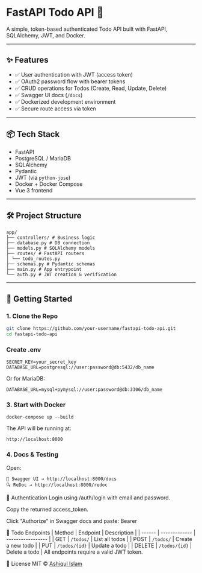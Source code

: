 # FastAPI Todo API 📝

A simple, token-based authenticated Todo API built with FastAPI, SQLAlchemy, JWT, and Docker.

---

## ✨ Features

- ✅ User authentication with JWT (access token)
- ✅ OAuth2 password flow with bearer tokens
- ✅ CRUD operations for Todos (Create, Read, Update, Delete)
- ✅ Swagger UI docs (`/docs`)
- ✅ Dockerized development environment
- ✅ Secure route access via token

---

## 📦 Tech Stack

- FastAPI
- PostgreSQL / MariaDB
- SQLAlchemy
- Pydantic
- JWT (via `python-jose`)
- Docker + Docker Compose
- Vue 3 frontend

---

## 🛠 Project Structure
```
app/
├── controllers/ # Business logic
├── database.py # DB connection
├── models.py # SQLAlchemy models
├── routes/ # FastAPI routers
│ └── todo_routes.py
├── schemas.py # Pydantic schemas
├── main.py # App entrypoint
└── auth.py # JWT creation & verification
```



---

## 🚀 Getting Started

### 1. Clone the Repo

```bash
git clone https://github.com/your-username/fastapi-todo-api.git
cd fastapi-todo-api
```

### Create .env
```
SECRET_KEY=your_secret_key
DATABASE_URL=postgresql://user:password@db:5432/db_name
```

Or for MariaDB:
```
DATABASE_URL=mysql+pymysql://user:password@db:3306/db_name
```

### 3. Start with Docker
```
docker-compose up --build
```

The API will be running at:
```
http://localhost:8000
```

### 4. Docs & Testing
Open:
```
📘 Swagger UI → http://localhost:8000/docs
🔍 ReDoc → http://localhost:8000/redoc
```


🔐 Authentication
Login using /auth/login with email and password.

Copy the returned access_token.

Click "Authorize" in Swagger docs and paste:
Bearer <your-token>


🧪 Todo Endpoints
| Method | Endpoint      | Description       |
| ------ | ------------- | ----------------- |
| GET    | `/todos/`     | List all todos    |
| POST   | `/todos/`     | Create a new todo |
| PUT    | `/todos/{id}` | Update a todo     |
| DELETE | `/todos/{id}` | Delete a todo     |
All endpoints require a valid JWT token.

📄 License
MIT © [Ashiqul Islam](https://github.com/ashiqulislam) 
